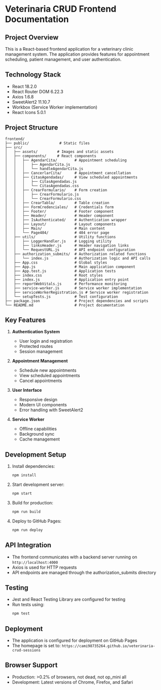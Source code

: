 # Veterinaria CRUD Frontend Documentation

## Project Overview
This is a React-based frontend application for a veterinary clinic management system. The application provides features for appointment scheduling, patient management, and user authentication.

## Technology Stack
- React 18.2.0
- React Router DOM 6.22.3
- Axios 1.6.8
- SweetAlert2 11.10.7
- Workbox (Service Worker implementation)
- React Icons 5.0.1

## Project Structure
```
frontend/
├── public/              # Static files
├── src/
│   ├── assets/         # Images and static assets
│   ├── components/     # React components
│   │   ├── AgendarCita/        # Appointment scheduling
│   │   │   ├── AgendarCita.js
│   │   │   └── handleAgendarCita.js
│   │   ├── CancerlarCita/      # Appointment cancellation
│   │   ├── CitasAgendadas/     # View scheduled appointments
│   │   │   ├── CitasAgendadas.js
│   │   │   └── CitasAgendadas.css
│   │   ├── CrearFormulario/    # Form creation
│   │   │   ├── CrearFormulario.js
│   │   │   └── CrearFormulario.css
│   │   ├── CrearTabla/         # Table creation
│   │   ├── FormCredenciales/   # Credentials form
│   │   ├── Footer/             # Footer component
│   │   ├── Header/             # Header component
│   │   ├── IsAuthenticated/    # Authentication wrapper
│   │   ├── Layout/             # Layout components
│   │   ├── Main/               # Main content
│   │   └── Page404/            # 404 error page
│   ├── utils/                  # Utility functions
│   │   ├── LoggerHandler.js    # Logging utility
│   │   ├── linksHeader.js      # Header navigation links
│   │   └── RequestURL.js       # API endpoint configuration
│   ├── authorization_submits/  # Authorization related functions
│   │   └── index.js            # Authorization logic and API calls
│   ├── App.css                 # Global styles
│   ├── App.js                  # Main application component
│   ├── App.test.js             # Application tests
│   ├── index.css               # Root styles
│   ├── index.js                # Application entry point
│   ├── reportWebVitals.js      # Performance monitoring
│   ├── service-worker.js       # Service worker implementation
│   ├── serviceWorkerRegistration.js # Service worker registration
│   └── setupTests.js           # Test configuration
├── package.json                # Project dependencies and scripts
└── README.md                   # Project documentation
```

## Key Features
1. **Authentication System**
   - User login and registration
   - Protected routes
   - Session management

2. **Appointment Management**
   - Schedule new appointments
   - View scheduled appointments
   - Cancel appointments

3. **User Interface**
   - Responsive design
   - Modern UI components
   - Error handling with SweetAlert2

4. **Service Worker**
   - Offline capabilities
   - Background sync
   - Cache management

## Development Setup
1. Install dependencies:
   ```bash
   npm install
   ```

2. Start development server:
   ```bash
   npm start
   ```

3. Build for production:
   ```bash
   npm run build
   ```

4. Deploy to GitHub Pages:
   ```bash
   npm run deploy
   ```

## API Integration
- The frontend communicates with a backend server running on `http://localhost:4000`
- Axios is used for HTTP requests
- API endpoints are managed through the authorization_submits directory

## Testing
- Jest and React Testing Library are configured for testing
- Run tests using:
  ```bash
  npm test
  ```

## Deployment
- The application is configured for deployment on GitHub Pages
- The homepage is set to: `https://cami98735264.github.io/veterinaria-crud-sessions`

## Browser Support
- Production: >0.2% of browsers, not dead, not op_mini all
- Development: Latest versions of Chrome, Firefox, and Safari
